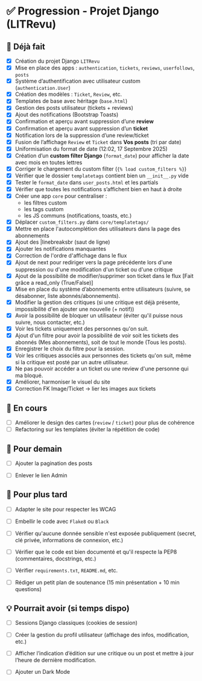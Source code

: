 # ✅ Progression - Projet Django (LITRevu)

## 🔧 Déjà fait
- [x] Création du projet Django `LITRevu`
- [x] Mise en place des apps : `authentication`, `tickets`, `reviews`, `userfollows`, `posts`
- [x] Système d’authentification avec utilisateur custom (`authentication.User`)
- [x] Création des modèles : `Ticket`, `Review`, etc.
- [x] Templates de base avec héritage (`base.html`)
- [x] Gestion des posts utilisateur (tickets + reviews)
- [x] Ajout des notifications (Bootstrap Toasts)
- [x] Confirmation et aperçu avant suppression d’une **review**
- [x] Confirmation et aperçu avant suppression d’un **ticket**
- [x] Notification lors de la suppression d’une review/ticket
- [x] Fusion de l’affichage `Review` et `Ticket` dans **Vos posts** (tri par date)
- [x] Uniformisation du format de date (12:02, 17 Septembre 2025)
- [x] Création d’un **custom filter Django** (`format_date`) pour afficher la date avec mois en toutes lettres
- [x] Corriger le chargement du custom filter (`{% load custom_filters %}`)
- [x] Vérifier que le dossier `templatetags` contient bien un `__init__.py` vide
- [x] Tester le `format_date` dans `user_posts.html` et les partials
- [x] Vérifier que toutes les notifications s’affichent bien en haut à droite
- [x] Créer une app `core` pour centraliser :  
  - les filtres custom  
  - les tags custom  
  - les JS communs (notifications, toasts, etc.)
- [x] Déplacer `custom_filters.py` dans `core/templatetags/`
- [x] Mettre en place l'autocomplétion des utilisateurs dans la page des abonnements
- [x] Ajout des |linebreaksbr (saut de ligne)
- [x] Ajouter les notifications manquantes
- [x] Correction de l'ordre d'affichage dans le flux 
- [x] Ajout de next pour rediriger vers la page précédente lors d'une suppression ou d'une modification d'un ticket ou d'une critique
- [x] Ajout de la possibilité de modifier/supprimer son ticket dans le flux [Fait grâce a read_only (True/False)]
- [x] Mise en place du système d’abonnements entre utilisateurs (suivre, se désabonner, liste abonnés/abonnements).
- [x] Modifier la gestion des critiques (si une critique est déjà présente, impossibilité d'en ajouter une nouvelle (+ notif))
- [x] Avoir la possibilité de bloquer un utilisateur (éviter qu'il puisse nous suivre, nous contacter, etc.)
- [x] Voir les tickets uniquement des personnes qu'on suit. 
- [x] Ajout d'un filtre pour avoir la possibilité de voir soit les tickets des abonnés (Mes abonnements), soit de tout le monde (Tous les posts).
- [x] Enregistrer le choix du filtre pour la session.
- [x] Voir les critiques associés aux personnes des tickets qu'on suit, même si la critique est posté par un autre utilisateur.
- [x] Ne pas pouvoir accéder a un ticket ou une review d'une personne qui ma bloqué.
- [x] Améliorer, harmoniser le visuel du site
- [x] Correction FK Image/Ticket -> lier les images aux tickets

## 🚧 En cours

- [ ] Améliorer le design des cartes (`review` / `ticket`) pour plus de cohérence
- [ ] Refactoring sur les templates (éviter la répétition de code)

## 🎯 Pour demain
- [ ] Ajouter la pagination des posts
- [ ] Enlever le lien Admin


## 🚀 Pour plus tard
- [ ] Adapter le site pour respecter les WCAG
- [ ] Embellir le code avec `Flake8` ou `Black`
- [ ] Vérifier qu'aucune donnée sensible n'est exposée publiquement (secret, clé privée, informations de connexion, etc.)
- [ ] Vérifier que le code est bien documenté et qu'il respecte la PEP8 (commentaires, docstrings, etc.)
- [ ] Vérifier `requirements.txt`, `README.md`, etc.
- [ ] Rédiger un petit plan de soutenance (15 min présentation + 10 min questions)


## 💡 Pourrait avoir (si temps dispo)
- [ ] Sessions Django classiques (cookies de session)
- [ ] Créer la gestion du profil utilisateur (affichage des infos, modification, etc.)
- [ ] Afficher l’indication d’édition sur une critique ou un post et mettre à jour l’heure de dernière modification.
- [ ] Ajouter un Dark Mode


